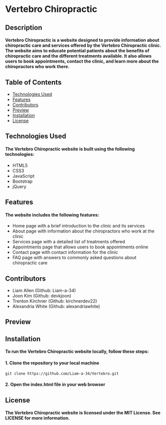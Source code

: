 # Vertebro Chiropractic
## Description
#### Vertebro Chiropractic is a website designed to provide information about chiropractic care and services offered by the Vertebro Chiropractic clinic. The website aims to educate potential patients about the benefits of chiropractic care and the different treatments available. It also allows users to book appointments, contact the clinic, and learn more about the chiropractors who work there.
## Table of Contents
- [Technologies Used](#technologies-used)
- [Features](#features)
- [Contributors](#contributors)
- [Preview](#preview)
- [Installation](#installation)
- [License](#license)
## Technologies Used
#### The Vertebro Chiropractic website is built using the following technologies:
- HTML5
- CSS3
- JavaScript
- Bootstrap
- jQuery
## Features
#### The website includes the following features:

- Home page with a brief introduction to the clinic and its services
- About page with information about the chiropractors who work at the clinic
- Services page with a detailed list of treatments offered
- Appointments page that allows users to book appointments online
- Contact page with contact information for the clinic
- FAQ page with answers to commonly asked questions about chiropractic care
## Contributors
- Liam Allen (Github: Liam-a-34)
- Joon Kim (Github: devkjoon)
- Trenton Kirchner (Github: kirchnerdev22)
- Alexandria White (Github: alexandriawhite)
## Preview
## Installation
#### To run the Vertebro Chiropractic website locally, follow these steps:
#### 1. Clone the repository to your local machine
```
git clone https://github.com/Liam-a-34/Vertebro.git
```
#### 2. Open the index.html file in your web browser
## License
#### The Vertebro Chiropractic website is licensed under the MIT License. See LICENSE for more information.